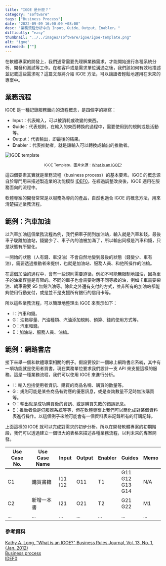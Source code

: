 ```yaml
---
title: "IGOE 是什麼？"
category: "software"
tags: ["Business Process"]
date: "2022-09-09 16:00:00 +08:00"
desc: "業務流程分析中的 Input、Guide、Output、Enabler。"
difficulty: "easy"
thumbnail: "../../images/software/igoe/igoe-template.png"
alt: "igoe"
extended: [""]
---
```


在軟體專案的開發上，我們通常需要先理解業務需求，才能開始進行各種系統分析、開發和測試等工作。在和客戶或是需求單位溝通之後，我們該如何有效地描述並記載這些需求呢？這篇文章將介紹 IGOE 方法，可以讓讀者輕鬆地運用在未來的專案中。

## 業務流程

IGOE 是一種記錄服務面向的流程概念，是四個字的縮寫：
- **I**nput：代表輸入，可以被消耗或改變的東西。
- **G**uide：代表規則，在輸入的東西轉換的過程中，需要使用到的規則或是活動等。
- **O**utput：代表輸出，即最後的結果。
- **E**nabler：代表推動者，就是讓輸入可以轉換成輸出的推動者。

<img src="../../images/software/igoe/igoe-template.png" alt="IGOE template"/>

<p><center style="font-size:85%">IGOE Template，圖片來源：<a href="http://www.brcommunity.com/a2012/b634.html">What is an IGOE?</a></center></p>

這四個要素其實就是業務流程（business process）的基本要素。IGOE 的概念源自於專門用來描述製造業的功能模型 
<a href="https://en.wikipedia.org/wiki/IDEF0" target="_blank">IDEF0</a>，在經過調整改良後，IGOE 適用在服務面向的流程中。

軟體專案的開發常常是以服務為導向的產品，自然也適合 IGOE 的概念方法，用來清楚描述業務流程。

## 範例：汽車加油

以汽車加油這個業務流程為例，我們把車子開到加油站，輸入就是汽車和錢。最後車子駛離加油站，錢變少了、車子內的油被加滿了，所以輸出同樣是汽車和錢，只是狀態有所變化。

一開始的狀態（人有錢、車沒油）不會自然地變到最後的狀態（錢變少、車有油），需要透過推動者來提供，也就是加油站、服務人員、和他所操作的油槍。

在這個加油的過程中，會有一些規則需要遵循，例如不可能無限制地加油，因為車子的油箱容量是有限的。不同的車子也會需要對應不同等級的油，例如卡車需要柴油、轎車需要 95 無鉛汽油等。除此之外還有支付的方式，並非所有的加油站都能夠使用行動支付，或是並不是支援所有銀行的信用卡等。

所以這些業務流程，可以簡單地整理出 IGOE 來表示如下：

- I：汽車和錢。
- G：油箱容量、汽油種類、汽油添加規則、預算、錢的使用方式等。
- O：汽車和錢。
- E：加油站、服務人員、油槍。

## 範例：網路書店

接下來舉一個和軟體專案相關的例子。假設要設計一個線上網路書店系統，其中有一項功能就是使用者買書，現在業務單位要求我們設計一支 API 來支援這樣的服務。這是一種業務流程，我們可以使用 IGOE 來進行分析。

- I：輸入包括使用者資訊、購買的商品名稱、購買的數量等。
- G：規則可能是某些商品有對應的優惠訊息，或是查詢數量不足時無法購買等。
- O：輸出就是成功購買後的資訊、或是購買失敗的錯誤訊息。
- E：推動者像是伺服器系統等等，但在軟體專案上我們可以簡化成對某個資料表進行操作。以這個例子來說可能會有一個資料表來記錄所有的訂購記錄。

上面這樣的 IGOE 就可以完成對需求的初步分析。所以在開發軟體專案的初期階段，我們可以透過建立一個很大的表格來描述各種業務流程，以利未來的專案開發。

Use Case No.|Use Case Name|Input|Output|Enabler|Guides|Memo
--|--|--|--|--|--|--
C1|購買書籍|I11<br />I12|O11|T1|G11<br />G12<br />G13<br />G14<br />|N/A
C2|新增一本書|I21|O21|T2|G21<br />G22<br />|M1
...|...|...|...|...|...|...

### 參考資料
[Kathy A. Long, "What is an IGOE?" Business Rules Journal, Vol. 13, No. 1, (Jan. 2012)](http://www.brcommunity.com/a2012/b634.html)<br/>
[Business process](https://en.wikipedia.org/wiki/Business_process)<br/>
[IDEF0](https://en.wikipedia.org/wiki/IDEF0)
